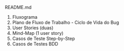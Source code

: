 README.md

1. Fluxograma
2. Plano de Fluxo de Trabalho - Ciclo de Vida do Bug
3. User Stories (duas)
4. Mind-Map (1 user story)
5. Casos de Teste Step-by-Step
6. Casos de Testes BDD